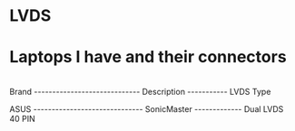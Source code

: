 # LVDS

# Laptops I have and their connectors
<br>
Brand ----------------------------- Description ----------- LVDS Type

ASUS ------------------------------ SonicMaster ------------- Dual LVDS 40 PIN
